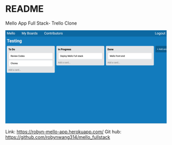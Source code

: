 # README

Mello App Full Stack- Trello Clone

<img src="screenshot.png" alt="Mello Screenshot">

Link: https://robyn-mello-app.herokuapp.com/
Git hub: https://github.com/robynwang314/mello_fullstack
